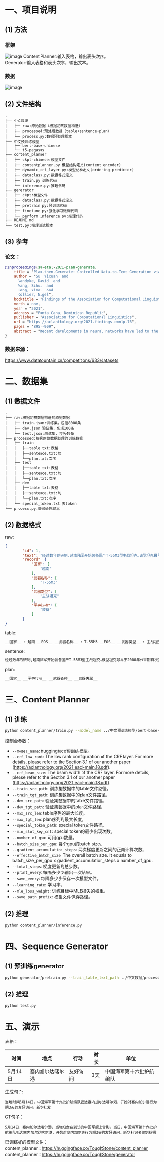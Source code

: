 # 一、项目说明
## (1) 方法
### 框架
![image](framework.png)
Content Planner:输入表格，输出表头次序。
<br>Generator:输入表格和表头次序，输出文本。
### 数据
![image](data.png)

## (2) 文件结构
    .
    ├── 中文数据
    │   ├── raw:原始数据（根据初赛数据构造）
    │   ├── processed:预处理数据（table+sentence+plan）
    │   └── process.py:数据预处理脚本
    ├── 中文预训练模型
    │   ├── bert-base-chinese
    │   └── t5-pegasus
    ├── content_planner
    │   ├── ckpt-chinese:模型文件
    │   ├── contentplanner.py:模型结构定义(content encoder)
    │   ├── dynamic_crf_layer.py:模型结构定义(ordering predictor)
    │   ├── dataclass.py:数据格式定义
    │   ├── train.py:训练代码
    │   └── inference.py:推理代码
    ├── generator
    │   ├── ckpt:模型文件
    │   ├── dataclass.py:数据格式定义
    │   ├── pretrain.py:预训练代码
    │   ├── finetune.py:强化学习微调代码
    │   └── perform_inference.py:推理代码
    ├── README.md
    └── test.py:推理测试脚本
## (3) 参考
### 论文：
```bibtex
@inproceedings{su-etal-2021-plan-generate,
    title = "Plan-then-Generate: Controlled Data-to-Text Generation via Planning",
    author = "Su, Yixuan  and
      Vandyke, David  and
      Wang, Sihui  and
      Fang, Yimai  and
      Collier, Nigel",
    booktitle = "Findings of the Association for Computational Linguistics: EMNLP 2021",
    month = nov,
    year = "2021",
    address = "Punta Cana, Dominican Republic",
    publisher = "Association for Computational Linguistics",
    url = "https://aclanthology.org/2021.findings-emnlp.76",
    pages = "895--909",
    abstract = "Recent developments in neural networks have led to the advance in data-to-text generation. However, the lack of ability of neural models to control the structure of generated output can be limiting in certain real-world applications. In this study, we propose a novel Plan-then-Generate (PlanGen) framework to improve the controllability of neural data-to-text models. Extensive experiments and analyses are conducted on two benchmark datasets, ToTTo and WebNLG. The results show that our model is able to control both the intra-sentence and inter-sentence structure of the generated output. Furthermore, empirical comparisons against previous state-of-the-art methods show that our model improves the generation quality as well as the output diversity as judged by human and automatic evaluations.",
}
```
### 数据来源：
https://www.datafountain.cn/competitions/633/datasets
# 二、数据集
## (1) 数据文件
    .
    ├── raw:根据初赛数据构造的原始数据
    │   ├── train.json:训练集，包括8000条
    │   ├── dev.json:验证集，包括100条
    │   └── test.json:测试集，包括49条
    ├── processed:根据原始数据处理的训练数据
    │   ├── train
    │   │   ├──table.txt:表格
    │   │   ├──sentence.txt:句
    │   │   └──plan.txt:次序
    │   ├── test
    │   │   ├──table.txt:表格
    │   │   ├──sentence.txt:句
    │   │   └──plan.txt:次序
    │   ├── dev
    │   │   ├──table.txt:表格
    │   │   ├──sentence.txt:句
    │   │   └──plan.txt:次序
    │   └── special_token.txt:表token
    └── process.py:数据处理脚本

## (2) 数据格式
raw:
``` json
{
        "id": 1,
        "text": "经过数年的研制,越南陆军开始装备国产T-55M3型主战坦克｡该型坦克最早于2000年代末期首次亮相｡早期,越军声称T-M3主战坦克装备的是125毫米滑膛炮,但从近期越南公开的照片看,只装备L7型105毫米坦克炮｡该型坦克在炮塔四周加装了一圈复合装甲板,防护性能应该比原来的T-55/54坦克要好｡",
        "record": {
            "国家": [
                "越南"
            ],
            "武器名称": [
                "T-55M3"
            ],
            "武器类型": [
                "主战坦克"
            ],
            "军事行动": [
                "装备"
            ]
        }
}
```
table:
```html
__国家__ : 越南 __EOS__ __武器名称__ : T-55M3 __EOS__ __武器类型__ : 主战坦克 __EOS__ __军事行动__ : 装备 __EOS__
```
sentence:
```html
经过数年的研制,越南陆军开始装备国产T-55M3型主战坦克｡该型坦克最早于2000年代末期首次亮相｡早期,越军声称T-M3主战坦克装备的是125毫米滑膛炮,但从近期越南公开的照片看,只装备L7型105毫米坦克炮｡该型坦克在炮塔四周加装了一圈复合装甲板,防护性能应该比原来的T-55/54坦克要好｡
```
plan:
```html
__国家__ __军事行动__ __武器名称__ __武器类型__
```

# 三、Content Planner
## (1) 训练
``` bash
python content_planner/train.py --model_name ../中文预训练模型/bert-base-chinese --crf_low_rank 64 --crf_beam_size 9 --train_src_path ../中文数据/processed/train/table.txt --train_tgt_path ../中文数据/processed/train/plan.txt --dev_src_path ../中文数据/processed/dev/table.txt --dev_tgt_path ../中文数据/processed/dev/plan.txt --max_src_len 640 --max_tgt_len 50 --special_token_path ../中文数据/processed/special_token.txt --min_slot_key_cnt 3 --number_of_gpu 1 --batch_size_per_gpu 8 --gradient_accumulation_steps 16 --effective_batch_size 128 --total_steps 40000 --print_every 100 --save_every 500 --learning_rate 2e-5 --mle_loss_weight 0.5 --save_path_prefix ./ckpt-chinese/
```
控制台参数：
* `--model_name`: huggingface预训练模型。
* `--crf_low_rank`: The low rank configuration of the CRF layer. For more details, please refer to the Section 3.1 of our another paper (https://aclanthology.org/2021.eacl-main.18.pdf).
* `--crf_beam_size`: The beam width of the CRF layer. For more details, please refer to the Section 3.1 of our another paper (https://aclanthology.org/2021.eacl-main.18.pdf).
* `--train_src_path`: 训练集数据中的table文件路径。
* `--train_tgt_path`: 训练集数据中的plan文件路径。
* `--dev_src_path`: 验证集数据中的table文件路径。
* `--dev_tgt_path`: 验证集数据中的plan文件路径。
* `--max_src_len`: table序列的最大长度。
* `--max_tgt_len`: plan序列的最大长度。
* `--special_token_path`: special token文件路径。
* `--min_slot_key_cnt`: special token的最少出现次数。
* `--number_of_gpu`: 可用gpu数量。
* `--batch_size_per_gpu`: 每个gpu的batch size。
* `--gradient_accumulation_steps`: 两次梯度更新之间的正向计算次数。
* `--effective_batch_size`: The overall batch size. It equals to batch_size_per_gpu x gradient_accumulation_steps x number_of_gpu.
* `--total_steps`: 梯度更新的总步数。
* `--print_every`: 每隔多少步输出一次结果。
* `--save_every`: 每隔多少步保存一次模型文件。
* `--learning_rate`: 学习率。
* `--mle_loss_weight`: 训练目标中MLE损失的权重。
* `--save_path_prefix`: 模型文件保存路径。

## (2) 推理
``` bash
python content_planner/inference.py
```

# 四、Sequence Generator
## (1) 预训练generator
```bash
python generator/pretrain.py --train_table_text_path ../中文数据/processed/train/table.txt --train_content_text_path ../中文数据/processed/train/plan.txt --train_reference_sentence_path ../中文数据/processed/train/sentence.txt --dev_table_text_path ../中文数据/processed/dev/table.txt --dev_content_text_path ../中文数据/processed/dev/plan.txt --dev_reference_sentence_path ../中文数据/processed/dev/sentence.txt --special_token_path ../中文数据/processed/special_token.txt --ckpt_path ./ckpt-chinese/pretrain/
```
## (2) 推理
```bash
python test.py
```

# 五、演示
表格：

| 时间 | 地点 | 行动 | 时长 | 单位 |
| ------ | ------ |----| ------ | ------ |
| 5月14日 | 塞内加尔达喀尔港 | 友好访问 | 3天 | 中国海军第十六批护航编队 |
生成句子:
```
当地时间5月14日，中国海军第十六批护航编队抵达塞内加尔达喀尔港，开始对塞内加尔进行为期3天的友好访问。新华社发
```
GT句子：
```
5月14日，塞内加尔达喀尔港，当地妇女在到访的中国军舰上合影。当日，中国海军第十六批护航编队抵达塞内加尔达喀尔港，开始对塞内加尔进行为期3天的友好访问。新华社记者邰剑秋摄
```
已训练好的模型文件：
<br>content_planner：https://huggingface.co/ToughStone/content_planner
<br>content_planner：https://huggingface.co/ToughStone/generator